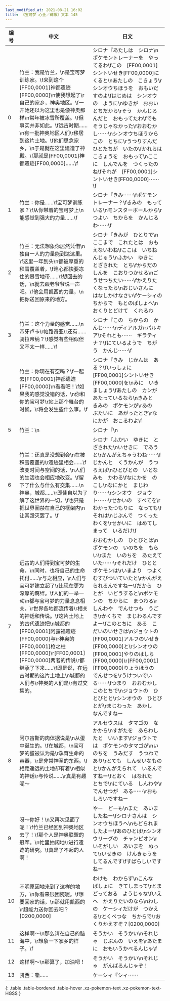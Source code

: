 ```yaml
---
last_modified_at: 2021-08-21 16:02
title: 《宝可梦 心金／魂银》文本 145
---
```

| 编号 | 中文 | 日文 |
| ---- | ---- | ---- |
| 0 | 竹兰：我是竹兰，\n是宝可梦训练家。\f来到这个[FF00,0001]神都遗迹[FF00,0000]\n使我想起了\r自己的家乡，神奥地区。\f一开始还以为这里也是像神奥那样\n常年被冰雪所覆盖。\f但事实并非如此。\f远古时期……\n有一批神奥地区人们\r移居到这片土地。\f他们思念家乡，\n于是就在这里建造了神殿。\f那就是[FF00,0001]神都遗迹[FF00,0000]……\f | シロナ『あたしは　シロナ\nポケモントレーナーを　やってるわ\fこの　[FF00,0001]シントいせき[FF00,0000]に　くると\nあたしの　こきょう\rシンオウちほうを　おもいだすのよ\fはじめは　シンオウの　ように\nゆきが　おおい　とちだから\rそう　かんじるんだと　おもってたわ\fでも　そうじゃなかった\fおおむかし⋯⋯\nシンオウちほうから　この　とちに\rうつりすんだ　ひとたちが　いたの\fかれらは　こきょうを　おもって\nここに　しんでんを　つくったのね\fそれが　[FF00,0001]シントいせき[FF00,0000]⋯⋯\f |
| 1 | 竹兰：你是……\f宝可梦训练家？\f从你带着的宝可梦上\n能感觉到强大的力量……\f | シロナ『きみ⋯⋯\fポケモントレーナー？\fきみの　もっている\nモンスターボールから\rつよい　ちからを　かんじるわ⋯⋯\f |
| 2 | 竹兰：无法想象你居然凭借\n独自一人的力量能到达这里。\f这里一年到头\n都被厚重的积雪覆盖着，\f连心都快要冻住的暴雪地带……\f想回去的话，\n就去跟老爷爷说一声吧。\f他会用凯西的力量，\n把你送回原来的地方。 | シロナ『きみが　ひとりで\nここまで　これたとは　おもえないわね\fここは　いちねんじゅう\nふかい　ゆきに　とざされた　とち\fからだの　しんを　こおりつかせる\nごうせつちたい⋯⋯\fかえりたくなったら\nおじいさんに　はなしかけなさい\fケーシィの　ちからで　もとのばしょへ\nおくりとどけて　くれるわ |
| 3 | 竹兰：这个力量的感觉……\n帝牙卢卡\r帕路奇亚\r还有……骑拉帝纳？\f感觉有些相似但又不太一样……\f | シロナ『この　ちからの　かんじ⋯⋯\nディアルガ\rパルキア\rそれとも⋯⋯　ギラティナ？\fにているようで　ちがう　かんじ⋯⋯\f |
| 4 | 竹兰：你现在有空吗？\f一起去[FF00,0001]神都遗迹[FF00,0000]\n看看吧！\f如果我的感觉没错的话，\n你和你的宝可梦\r站上那个舞台的时候，\r将会发生些什么事。\f | シロナ『きみ　じかんは　ある？\fいっしょに　[FF00,0001]シントいせき[FF00,0000]を\nみに　いきましょう\fあたしの　カンが　あたっているなら\nきみと　きみの　ポケモンが\rあの　ぶたいに　あがったとき\rなにかが　おこるわよ\f |
| 5 | 竹兰：\n | シロナ『\n |
| 6 | 竹兰：还真是没想到会\n在被积雪覆盖的\r遗迹里相会……\f改变时间与空间的话，\n人们的生活也会相应地改变。\f留下了什么与什么有交集……\n神奥，城都……\r即使自以为了解了这世界的一切，\f也只是把世界圈禁在自己的框架内\n让其毁灭罢了。\f | シロナ『ふかい　ゆきに　とざされた\nいせきに　であうと\rかんがえちゃうわね⋯⋯\fじかんと　くうかんが　うつろえば\nひとびとの　いとなみも　かわる\fなにかを　のこし\nなにかと　まじわり⋯⋯\rシンオウ　ジョウト⋯⋯\rせかいの　すべてを\rわかったつもりに　なっても\fそれは\nじぶんで　つくった　わくを\rせかいに　はめてしまって　いるだけ\f |
| 7 | 远古的人们得到宝可梦的生命，\n同时，也将自己的生命托付……\r与之相应，\r人们与宝可梦建立起了\r比现在更为深厚的羁绊。\f人们的一举一动\n都与宝可梦的力量息息相关，\r世界各地都流传着\r相关的神话和传说。\f这片土地上的古代遗迹把\n城都的[FF00,0001]阿露福遗迹[FF00,0000]与\r神奥的[FF00,0001]枪之柱[FF00,0000]\r[FF00,0001][FF00,0000]两者的传说\r都继承了下来……\f即是说，在远古时期的这片土地上\n城都的人们与\r神奥的人们是\r有过交集的。 | おおむかしの　ひとびとは\nポケモンの　いのちを　もらい\rまた　いのちを　あたえていた⋯⋯\rそれだけ　ひとと　ポケモンは\rいまより　つよく　むすびついていたと\rかんがえられるんですねー\fだから　ひとが　いどうすると\nポケモンの　ちからに　まつわる\rしんわや　でんせつも　うごき\rかくちで　まじわるんですよー\fこのとちに　ある　こだいのいせきは\nジョウトの　[FF00,0001]アルフのいせき[FF00,0000]と\rシンオウの　[FF00,0001]やりのはしら[FF00,0000]\r[FF00,0001][FF00,0000]りょうほうの　でんせつを\rうけついでいる⋯⋯\fつまり　おおむかし　このとちで\nジョウトの　ひとびとと\rシンオウの　ひとびとが\rまじわった　あかし　なんですねー |
| 8 | 阿尔宙斯的肉体据说是\n从蛋中诞生的。\f在城都，\n宝可梦的蛋被认为是\r孕育生命的容器，\r是非常神圣的东西。\f相距遥远的土地却有着\n相似的神话\r与传说……\r真是有趣呢～ | アルセウスは　タマゴの　なかから\nすがたを　あらわしたと　いいます\fジョウトでは　ポケモンのタマゴが\nいのちを　うみだす　うつわであり\rとても　しんせいなもの　と\rかんがえられて　いるんですねー\fとおく　はなれた　とちで\nにている　しんわや\rでんせつが　ある⋯⋯\rおもしろいですねー |
| 9 | 呀～你好！\n又再次见面了呢！\f竹兰已经回到神奥地区去了！\f那个人是神奥联盟的冠军。\n忙里抽闲地\r进行遗迹的研究。\f真是了不起的人啊！ | やー　どーも\nまた　あいましたねー\fシロナさんは　シンオウちほうへ\nもどられましたよー\fあのひとは\nシンオウリーグの　チャンピオン\rいそがしい　あいまを　ぬって\rいせきの　けんきゅうを　してるんです\fすばらしいですねー |
| 10 | 不明原因地来到了这样的地方，\n你看来很困惋呢。\f想要回家的话，\n那就用凯西的\r超能力送你回去吧？[0200,0000] | わけも　わからず\nこんな　ばしょに　きてしまって\rとまどっておる　ようじゃな\fいえへ　かえりたいのなら\nわしの　ケーシィだけが　つかえる\rとくべつな　ちからで\rおくりかえすぞ？[0200,0000] |
| 11 | 这样啊～\n那么请在自己的脑海中，\r想象一下家乡的样子。\f | そうかい　そうかい\nそれじゃ　じぶんの　いえを\rあたまに　おもいうかべるんじゃ\f |
| 12 | 这样啊～\n那算了，加油吧！ | そうかい　そうかい\nそれじゃ　がんばるんじゃぞ！ |
| 13 | 凯西：嘶…… | ケーシィ『シィ⋯⋯ |
{: .table .table-bordered .table-hover .xz-pokemon-text .xz-pokemon-text-HGSS }